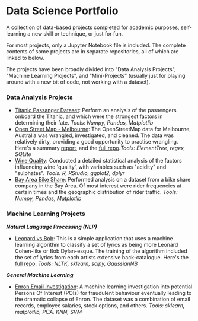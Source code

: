 # Data Science Portfolio

A collection of data-based projects completed for academic purposes, self-learning a new skill or technique, or just for fun.

For most projects, only a Jupyter Notebook file is included. The complete contents of some projects are in separate repositories, all of which are linked to below.

The projects have been broadly divided into "Data Analysis Projects", "Machine Learning Projects", and "Mini-Projects" (usually just for playing around with a new bit of code, not working with a dataset).

### Data Analysis Projects

  * [Titanic Passanger Dataset](https://github.com/tttgm/Data-Science-Portfolio/blob/master/Titanic%20Data%20Analysis.ipynb): Perform an analysis of the passengers onboard the Titanic, and which were the strongest factors in determining their fate. *Tools: Numpy, Pandas, Matplotlib*
  * [Open Street Map - Melbourne](https://github.com/tttgm/Data-Science-Portfolio/blob/master/OpenStreetMap%20data%20Melbourne.ipynb): The OpenStreetMap data for Melbourne, Australia was wrangled, investigated, and cleaned. The data was relatively dirty, providing a good opportunity to practise wrangling. Here's a summary [report](https://github.com/tttgm/Data-Science-Portfolio/blob/master/osm_report.ipynb), and the [full repo](https://github.com/tttgm/OSM-Data-Project).*Tools: ElementTree, regex, SQLite*
  * [Wine Quality](https://github.com/tttgm/Data-Science-Portfolio/blob/master/wine-quality-dataset.rmd): Conducted a detailed statistical analysis of the factors influencing wine 'quality', with variables such as "acidity" and "sulphates". *Tools: R, RStudio, ggplot2, dplyr*
  * [Bay Area Bike Share](https://github.com/tttgm/Data-Science-Portfolio/blob/master/Bay_Area_Bike_Share_Analysis.ipynb): Performed analysis on a dataset from a bike share company in the Bay Area. Of most interest were rider frequencies at certain times and the geographic distribution of rider traffic. *Tools: Numpy, Pandas, Matplotlib*

### Machine Learning Projects
**_Natural Language Processing (NLP)_**

 * [Leonard vs Bob](https://github.com/tttgm/Data-Science-Portfolio/blob/master/LeonardBobProj.ipynb): This is a simple application that uses a machine learning algorithm to classify a set of lyrics as being more Leonard Cohen-like or Bob Dylan-esque. The training of the algorithm included the set of lyrics from each artists extensive back-catalogue. Here's the [full repo](https://github.com/tttgm/LeonardOrBob). *Tools: NLTK, sklearn, scipy, GaussianNB*
 
**_General Machine Learning_**

 * [Enron Email Investigation](https://github.com/tttgm/Data-Science-Portfolio/blob/master/EnronEmailInvestigation-ML.ipynb): A machine learning investigation into potential Persons Of Interest (POIs) for fraudulent behaviour eventually leading to the dramatic collapse of Enron. The dataset was a combination of email records, employee salaries, stock options, and others. *Tools: sklearn, matplotlib, PCA, KNN, SVM*
